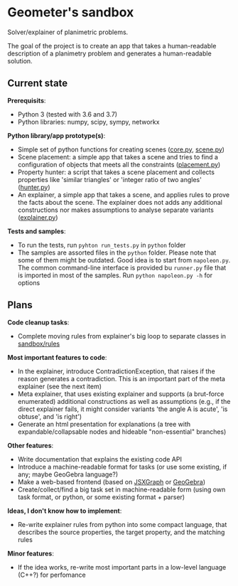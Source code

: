 Geometer's sandbox
==================

Solver/explainer of planimetric problems.

The goal of the project is to create an app that takes a human-readable description of a planimetry problem and generates a human-readable solution.

## Current state

**Prerequisits**:

* Python 3 (tested with 3.6 and 3.7)
* Python libraries: numpy, scipy, sympy, networkx

**Python library/app prototype(s)**:

* Simple set of python functions for creating scenes ([core.py](python/sandbox/core.py), [scene.py](python/sandbox/scene.py))
* Scene placement: a simple app that takes a scene and tries to find a configuration of objects that meets all the constraints ([placement.py](python/sandbox/placement.py))
* Property hunter: a script that takes a scene placement and collects properties like 'similar triangles' or 'integer ratio of two angles' ([hunter.py](python/sandbox/hunter.py))
* An explainer, a simple app that takes a scene, and applies rules to prove the facts about the scene. The explainer does not adds any additional constructions nor makes assumptions to analyse separate variants ([explainer.py](python/sandbox/explainer.py))

**Tests and samples**:

* To run the tests, run `pyhton run_tests.py` in `python` folder
* The samples are assorted files in the `python` folder. Please note that some of them might be outdated. Good idea is to start from `napoleon.py`. The common command-line interface is provided bu `runner.py` file that is imported in most of the samples. Run `python napoleon.py -h` for options

## Plans

**Code cleanup tasks**:

* Complete moving rules from explainer's big loop to separate classes in [sandbox/rules](python/sandbox/rules)

**Most important features to code**:

* In the explainer, introduce ContradictionException, that raises if the reason generates a contradiction. This is an important part of the meta explainer (see the next item)
* Meta explainer, that uses existing explainer and supports (a brut-force enumerated) additional constructions as well as assumptions (e.g., if the direct explainer fails, it might consider variants 'the angle A is acute', 'is obtuse', and 'is right')
* Generate an html presentation for explanations (a tree with expandable/collapsable nodes and hideable "non-essential" branches)

**Other features**:

* Write documentation that explains the existing code API
* Introduce a machine-readable format for tasks (or use some existing, if any; maybe GeoGebra language?)
* Make a web-based frontend (based on [JSXGraph](https://jsxgraph.uni-bayreuth.de/wp/index.html) or [GeoGebra](https://github.com/geogebra/geogebra))
* Create/collect/find a big task set in machine-readable form (using own task format, or python, or some existing format + parser)

**Ideas, I don't know how to implement**:

* Re-write explainer rules from python into some compact language, that describes the source properties, the target property, and the matching rules

**Minor features**:

* If the idea works, re-write most important parts in a low-level language (C++?) for perfomance
